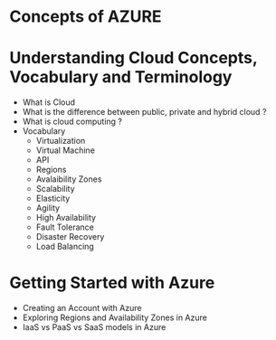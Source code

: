 # Concepts of AZURE

# Understanding Cloud Concepts, Vocabulary and Terminology

* What is Cloud
* What is the difference between public, private and hybrid cloud ?
* What is cloud computing ?
* Vocabulary
    * Virtualization
    * Virtual Machine
    * API
    * Regions
    * Avalaibility Zones
    * Scalability
    * Elasticity
    * Agility
    * High Availability  
    * Fault Tolerance
    * Disaster Recovery
    * Load Balancing

# Getting Started with Azure

* Creating an Account with Azure
* Exploring Regions and Availability Zones in Azure
* IaaS vs PaaS vs SaaS models in Azure
